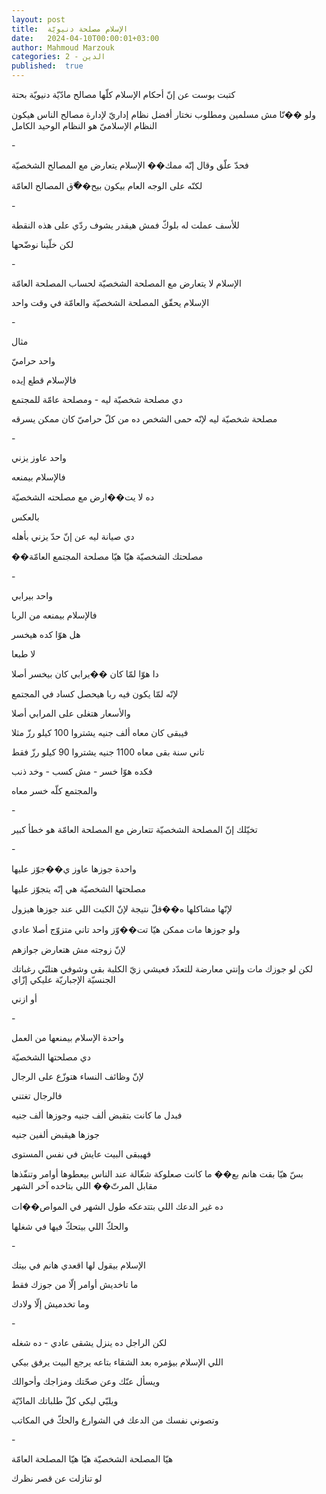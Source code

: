 ```yaml
---
layout: post
title:  الإسلام مصلحة دنيويّة
date:   2024-04-10T00:00:01+03:00
author: Mahmoud Marzouk
categories: 2 - الدين
published:  true
---
```

كتبت بوست عن إنّ أحكام الإسلام كلّها مصالح مادّيّة دنيويّة بحتة

ولو ��نّا مش مسلمين ومطلوب نختار أفضل نظام إداريّ لإدارة مصالح الناس هيكون
النظام الإسلاميّ هو النظام الوحيد الكامل

\-

فحدّ علّق وقال إنّه ممك�� الإسلام يتعارض مع المصالح الشخصيّة

لكنّه على الوجه العام بيكون بيح��ّق المصالح العامّة

\-

للأسف عملت له بلوكّ فمش هيقدر يشوف ردّي على هذه النقطة

لكن خلّينا نوضّحها

\-

الإسلام لا يتعارض مع المصلحة الشخصيّة لحساب المصلحة العامّة

الإسلام يحقّق المصلحة الشخصيّة والعامّة في وقت واحد

\-

مثال

واحد حراميّ

فالإسلام قطع إيده

دي مصلحة شخصيّة ليه - ومصلحة عامّة للمجتمع

مصلحة شخصيّة ليه لإنّه حمى الشخص ده من كلّ حراميّ كان ممكن
يسرقه

\-

واحد عاوز يزني

فالإسلام بيمنعه

ده لا يت��ارض مع مصلحته الشخصيّة

بالعكس

دي صيانة ليه عن إنّ حدّ يزني بأهله

��مصلحتك الشخصيّة هيّا هيّا مصلحة المجتمع العامّة

\-

واحد بيرابي

فالإسلام بيمنعه من الربا

هل هوّا كده هيخسر

لا طبعا

دا هوّا لمّا كان ��يرابي كان بيخسر أصلا

لإنّه لمّا يكون فيه ربا هيحصل كساد في المجتمع

والأسعار هتغلى على المرابي أصلا

فيبقى كان معاه ألف جنيه يشتروا 100 كيلو رزّ مثلا

تاني سنة بقى معاه 1100 جنيه يشتروا 90 كيلو رزّ فقط

فكده هوّا خسر - مش كسب - وخد ذنب

والمجتمع كلّه خسر معاه

\-

تخيّلك إنّ المصلحة الشخصيّة تتعارض مع المصلحة العامّة هو خطأ
كبير

\-

واحدة جوزها عاوز ي��جوّز عليها

مصلحتها الشخصيّة هي إنّه يتجوّز عليها

لإنّها مشاكلها ه��قلّ نتيجة لإنّ الكبت اللي عند جوزها هيزول

ولو جوزها مات ممكن هيّا تت��وّز واحد تاني متزوّج أصلا عادي

لإنّ زوجته مش هتعارض جوازهم

لكن لو جوزك مات وإنتي معارضة للتعدّد فعيشي زيّ الكلبة بقى وشوفي هتلبّي
رغباتك الجنسيّة الإجباريّة عليكي إزّاي

أو ازني

\-

واحدة الإسلام بيمنعها من العمل

دي مصلحتها الشخصيّة

لإنّ وظائف النساء هتوزّع على الرجال

فالرجال تغتني

فبدل ما كانت بتقبض ألف جنيه وجوزها ألف جنيه

جوزها هيقبض ألفين جنيه

فهيبقى البيت عايش في نفس المستوى

بسّ هيّا بقت هانم بع�� ما كانت صعلوكة شغّالة عند الناس بيعطوها أوامر
وتنفّذها مقابل المرتّ�� اللي بتاخده آخر الشهر

ده غير الدعك اللي بتتدعكه طول الشهر في المواص��ات

والحكّ اللي بيتحكّ فيها في شغلها

\-

الإسلام بيقول لها اقعدي هانم في بيتك

ما تاخديش أوامر إلّا من جوزك فقط

وما تخدميش إلّا ولادك

\-

لكن الراجل ده ينزل يشقى عادي - ده شغله

اللي الإسلام بيؤمره بعد الشقاء بتاعه يرجع البيت يرفق بيكي

ويسأل عنّك وعن صحّتك ومزاجك وأحوالك

ويلبّي ليكي كلّ طلباتك المادّيّة

وتصوني نفسك من الدعك في الشوارع والحكّ في المكاتب

\-

هيّا المصلحة الشخصيّة هيّا هيّا المصلحة العامّة

لو تنازلت عن قصر نظرك
